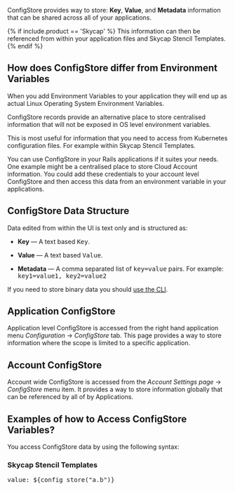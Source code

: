 ConfigStore provides way to store: <strong>Key</strong>, <strong>Value</strong>, and <strong>Metadata</strong> information that can be shared across all of your applications.

{% if include.product == 'Skycap' %}
This information can then be referenced from within your application files and Skycap Stencil Templates.
{% endif %}

## How does ConfigStore differ from Environment Variables

When you add Environment Variables to your application they will end up as actual Linux Operating System Environment Variables.

ConfigStore records provide an alternative place to store centralised information that will not be exposed in OS level environment variables.

This is most useful for information that you need to access from Kubernetes configuration files. For example within Skycap Stencil Templates.

You can use ConfigStore in your Rails applications if it suites your needs. One example might be a centralised place to store Cloud Account information. You could add these credentials to your account level ConfigStore and then access this data from an environment variable in your applications.

## ConfigStore Data Structure

Data edited from within the UI is text only and is structured as:

<ul>
    <li>
        <p><strong>Key</strong> &mdash; A text based <kbd>Key</kbd>.</p>
    </li>
    <li>
        <p><strong>Value</strong> &mdash; A text based <kbd>Value</kbd>.</p>
    </li>
    <li>
        <p><strong>Metadata</strong> &mdash; A comma separated list of <kbd>key=value</kbd> pairs. For example: <kbd>key1=value1, key2=value2</kbd></p>
    </li>
</ul>

If you need to store binary data you should <a href="#download-configstore-cli">use the <abbr title="Command Line Interface">CLI</abbr></a>.


## Application ConfigStore

Application level ConfigStore is accessed from the right hand application menu <em>Configuration</em> &rarr; <em>ConfigStore</em> tab. This page provides a way to store information where the scope is limited to a specific application.

## Account ConfigStore

Account wide ConfigStore is accessed from the <em>Account Settings page</em> &rarr; <em>ConfigStore</em> menu item. It provides a way to store information globally that can be referenced by all of by Applications.

## Examples of how to Access ConfigStore Variables?

You access ConfigStore data by using the following syntax:

### Skycap Stencil Templates

<pre class="terminal">
<kbd>value: ${config_store("a.b")}</kbd>
</pre>

<br>

<!--

## CLI &amp; Advanced Features  

Access to advanced features is provided by the ConfigStore Command Line Interface. For example storing binary data in ConfigStore records. The CLI provides the following advanced features:

<ul>
    <li>
        <p>
            <strong>Binary Data</strong> &mdash; Support for storage of binary data.
        </p>
    </li>
</ul>


## Download ConfigStore CLI

If you are using Mac or Linux Auto Install by pasting the curl command in the Terminal is the easiest way to Install ConfigStore CLI.


### Auto Install

<kbd>curl -ssl https://s3.amazonaws.com/</kbd>

### ConfigStore Binaries
<p>
    <strong>Mac</strong> &mdash; <a href="#">Download ConfigStore CLI for Mac</a>
</p>
<p>
    <strong>Linux</strong> &mdash; <a href="#">Download ConfigStore CLI for Linux</a>
</p>
<p>
    <strong>Windows</strong> &mdash; <a href="#">Download ConfigStore CLI for Windows</a>
</p>

-->
